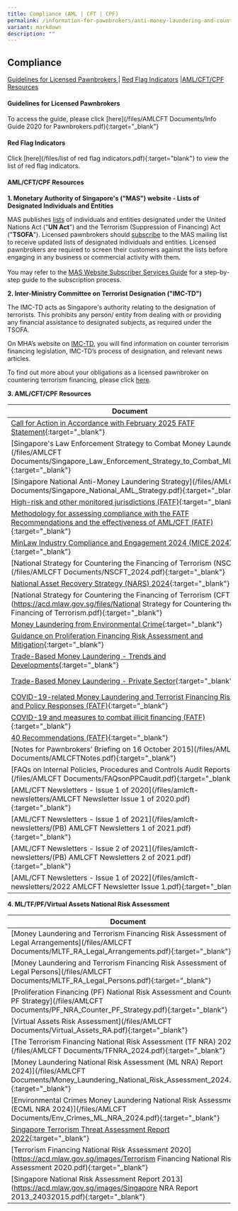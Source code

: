```yaml
---
title: Compliance (AML | CFT | CPF)
permalink: /information-for-pawnbrokers/anti-money-laundering-and-countering-the-financing-of-terrorism/
variant: markdown
description: ""
---
```

Compliance
---  

<a href="#Guidelines for Licensed Pawnbrokers">Guidelines for Licensed Pawnbrokers </a> | <a href="#Red Flag Indicators">Red Flag Indicators</a> |<a href="#AML/CFT/CPF Resources">AML/CFT/CPF Resources</a> 

#### <a id="Guidelines for Licensed Pawnbrokers"></a>Guidelines for Licensed Pawnbrokers

To access the guide, please click [here](/files/AMLCFT Documents/Info Guide 2020 for Pawnbrokers.pdf){:target="_blank"}

#### <a id="Red Flag Indicators"></a>Red Flag Indicators

Click [here](/files/list of red flag indicators.pdf){:target="blank"} to view the list of red flag indicators.

#### <a id="AML/CFT/CPF Resources"></a>AML/CFT/CPF Resources

**1. Monetary Authority of Singapore's ("MAS") website - Lists of Designated Individuals and Entities**

MAS publishes <a target="_blank" href="https://www.mas.gov.sg/regulation/anti-money-laundering/targeted-financial-sanctions/lists-of-designated-individuals-and-entities">lists</a> of individuals and entities designated under the United Nations Act ("**UN Act**") and the Terrorism (Suppression of Financing) Act ("**TSOFA**"). Licensed pawnbrokers should <a target="_blank" href="https://www.mas.gov.sg/subscription-services">subscribe</a> to the MAS mailing list to receive updated lists of designated individuals and entities. Licensed pawnbrokers are required to screen their customers against the lists before engaging in any business or commercial activity with them.<br><br>
You may refer to the <a target="_blank" href="https://acd.mlaw.gov.sg/images/MAS%20Website%20Subscriber%20Services%20Guide_20191105_V1Final.pdf">MAS Website Subscriber Services Guide</a> for a step-by-step guide to the subscription process.<br>

**2. Inter-Ministry Committee on Terrorist Designation ("IMC-TD")**

The IMC-TD acts as Singapore's authority relating to the designation of terrorists. This prohibits any person/ entity from dealing with or providing any financial assistance to designated subjects, as required under the TSOFA.

On MHA’s website on <a target="_blank" href="https://www.mha.gov.sg/what-we-do/managing-security-threats/countering-the-financing-of-terrorism">IMC-TD</a>, you will find information on counter terrorism financing legislation, IMC-TD’s process of designation, and relevant news articles.

To find out more about your obligations as a licensed pawnbroker on countering terrorism financing, please click <a target="_blank" href="https://acd.mlaw.gov.sg/images/Measures%20relating%20to%20prevention%20of%20terrorism%20financing.pdf">here</a>. 

**3. AML/CFT/CPF Resources**

<style>
table th:first-of-type {
    width: 85%;
}
table th:nth-of-type(2) {
    width: 36%;
}
table th:nth-of-type(3) {
    width: 30%;
}
table th:nth-of-type(3) {
width: 30%;
}
</style>

| Document | Uploaded |
| --- | --- |
| [Call for Action in Accordance with February 2025 FATF Statement](https://rom.mlaw.gov.sg/february-2025-fatf-statement/){:target="_blank"} | Mar 2025 |
| [Singapore's Law Enforcement Strategy to Combat Money Laundering](/files/AMLCFT Documents/Singapore_Law_Enforcement_Strategy_to_Combat_ML.pdf){:target="_blank"} | Nov 2024 |
| [Singapore National Anti-Money Laundering Strategy](/files/AMLCFT Documents/Singapore_National_AML_Strategy.pdf){:target="_blank"} | Nov 2024 |
| [High-risk and other monitored jurisdictions (FATF)](https://www.fatf-gafi.org/en/countries/black-and-grey-lists.html){:target="_blank"} | Oct 2024 |
| [Methodology for assessing compliance with the FATF Recommendations and the effectiveness of AML/CFT (FATF)](https://www.fatf-gafi.org/en/publications/Mutualevaluations/Fatf-methodology.html){:target="_blank"} | Oct 2024 |
| [MinLaw Industry Compliance and Engagement 2024 (MICE 2024)](https://acd.mlaw.gov.sg/files/MICE_2024.pdf){:target="_blank"} | Aug 2024 |
| [National Strategy for Countering the Financing of Terrorism (NSCFT)](/files/AMLCFT Documents/NSCFT_2024.pdf){:target="_blank"} | Jul 2024 |
| [National Asset Recovery Strategy (NARS) 2024](https://acd.mlaw.gov.sg/files/National_Asset_Recovery_Strategy_2024.pdf){:target="_blank"} | Jun 2024 |
| [National Strategy for Countering the Financing of Terrorism (CFT)](https://acd.mlaw.gov.sg/files/National Strategy for Countering the Financing of Terrorism.pdf){:target="_blank"} |  Oct 2022 |
| [Money Laundering from Environmental Crime](https://www.fatf-gafi.org/media/fatf/documents/reports/Money-Laundering-from-Environmental-Crime.pdf){:target="_blank"} | Jul 2021 |
| [Guidance on Proliferation Financing Risk Assessment and Mitigation](https://www.fatf-gafi.org/media/fatf/documents/reports/Guidance-Proliferation-Financing-Risk-Assessment-Mitigation.pdf){:target="_blank"} | Jun 2021 |
| [Trade-Based Money Laundering - Trends and Developments](http://www.fatf-gafi.org/media/fatf/content/Trade-Based-Money-Laundering-Trends-and-Developments.pdf){:target="_blank"} | Dec 2020 |
| [Trade-Based Money Laundering - Private Sector](http://www.fatf-gafi.org/media/fatf/documents/Handout-Trade-Based-Money-Laundering-Private-Sector.pdf){:target="_blank"} | Dec 2020 |
| [COVID-19-related Money Laundering and Terrorist Financing Risks and Policy Responses (FATF)](https://www.fatf-gafi.org/media/fatf/documents/COVID-19-AML-CFT.pdf){:target="_blank"} | May 2020 |
| [COVID-19 and measures to combat illicit financing (FATF)](https://www.fatf-gafi.org/publications/fatfgeneral/documents/statement-covid-19.html){:target="_blank"} | Apr 2020 |
| [40 Recommendations (FATF)](http://www.fatf-gafi.org/publications/fatfrecommendations/documents/fatf-recommendations.html){:target="_blank"} | Apr 2019 |
| [Notes for Pawnbrokers’ Briefing on 16 October 2015](/files/AMLCFT Documents/AMLCFTNotes.pdf){:target="_blank"} | Oct 2015 |
| [FAQs on Internal Policies, Procedures and Controls Audit Reports](/files/AMLCFT Documents/FAQsonPPCaudit.pdf){:target="_blank"} | 
| [AML/CFT Newsletters - Issue 1 of 2020](/files/amlcft-newsletters/AMLCFT Newsletter Issue 1 of 2020.pdf){:target="_blank"} | 
| [AML/CFT Newsletters - Issue 1 of 2021](/files/amlcft-newsletters/(PB) AMLCFT Newsletters 1 of 2021.pdf){:target="_blank"} | 
| [AML/CFT Newsletters - Issue 2 of 2021](/files/amlcft-newsletters/(PB) AMLCFT Newsletters 2 of 2021.pdf){:target="_blank"} | 
| [AML/CFT Newsletters - Issue 1 of 2022](/files/amlcft-newsletters/2022 AMLCFT Newsletter Issue 1.pdf){:target="_blank"} | 

**4. ML/TF/PF/Virtual Assets National Risk Assessment**
<style>
table th:first-of-type {
    width: 85%;
}
table th:nth-of-type(2) {
    width: 36%;
}
table th:nth-of-type(3) {
    width: 30%;
}
table th:nth-of-type(3) {
width: 30%;
}
</style>

| Document | Uploaded |
| --- | --- |
| [Money Laundering and Terrorism Financing Risk Assessment of Legal Arrangements](/files/AMLCFT Documents/MLTF_RA_Legal_Arrangements.pdf){:target="_blank"} | Nov 2024 |
| [Money Laundering and Terrorism Financing Risk Assessment of Legal Persons](/files/AMLCFT Documents/MLTF_RA_Legal_Persons.pdf){:target="_blank"} | Nov 2024 |
| [Proliferation Financing (PF) National Risk Assessment and Counter-PF Strategy](/files/AMLCFT Documents/PF_NRA_Counter_PF_Strategy.pdf){:target="_blank"} | Nov 2024 |
| [Virtual Assets Risk Assessment](/files/AMLCFT Documents/Virtual_Assets_RA.pdf){:target="_blank"} | Nov 2024 |
| [The Terrorism Financing National Risk Assessment (TF NRA) 2024)](/files/AMLCFT Documents/TFNRA_2024.pdf){:target="_blank"} | Jul 2024 |
| [Money Laundering National Risk Assessment (ML NRA) Report 2024)](/files/AMLCFT Documents/Money_Laundering_National_Risk_Assessment_2024.pdf){:target="_blank"} | Jun 2024 |
| [Environmental Crimes Money Laundering National Risk Assessment (ECML NRA 2024)](/files/AMLCFT Documents/Env_Crimes_ML_NRA_2024.pdf){:target="_blank"} | May 2024 |
| [Singapore Terrorism Threat Assessment Report 2022](https://www.mha.gov.sg/docs/default-source/default-document-library/singapore-terrorism-threat-assessment-report-2022.pdf){:target="_blank"} | Aug 2022 |
| [Terrorism Financing National Risk  Assessment 2020](https://acd.mlaw.gov.sg/images/Terrorism Financing National Risk Assessment 2020.pdf){:target="_blank"} | Jan 2021 |
| [Singapore National Risk Assessment Report 2013](https://acd.mlaw.gov.sg/images/Singapore NRA Report 2013_24032015.pdf){:target="_blank"} | Apr 2019 |